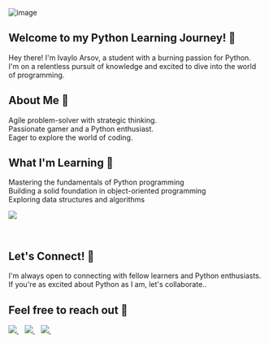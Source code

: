 ![image](https://github.com/IvayloArsov/IvayloArsov/assets/125567658/7272b548-d711-49ae-b079-dcc181342052)
<br>
## Welcome to my Python Learning Journey! 🐍
Hey there! I'm Ivaylo Arsov, a student with a burning passion for Python.<br>
I'm on a relentless pursuit of knowledge and excited to dive into the world of programming.

## About Me 🗿
Agile problem-solver with strategic thinking.<br>
Passionate gamer and a Python enthusiast.<br>
Eager to explore the world of coding. 
<br>
## What I'm Learning 📖
Mastering the fundamentals of Python programming<br> 
Building a solid foundation in object-oriented programming<br>
Exploring data structures and algorithms<br>

  <a href="">
    <img src="https://img.shields.io/badge/Python-FFD43B?style=for-the-badge&logo=python&logoColor=blue" />

  </a>&nbsp;&nbsp;

## Let's Connect! 🔗
I'm always open to connecting with fellow learners and Python enthusiasts.<br>If you're as excited about Python as I am, let's collaborate..

## Feel free to reach out 💬
<p align='left'>
  
  <a href="https://www.linkedin.com/in/ivaylo-arsov-a05585268/">
    <img src="https://img.shields.io/badge/linkedin-%230077B5.svg?&style=for-the-badge&logo=linkedin&logoColor=white" />
  </a>&nbsp;&nbsp;
  <a href="https://www.discordapp.com/users/232549831208337409">
    <img src="https://img.shields.io/badge/Discord-5865F2?style=for-the-badge&logo=discord&logoColor=white" />
  </a>&nbsp;&nbsp;
  <a href="mailto:ivayloarsov13@gmail.com">
    <img src="https://img.shields.io/badge/Gmail-D14836?style=for-the-badge&logo=gmail&logoColor=white" />
  </a>&nbsp;&nbsp;
  
</p>
